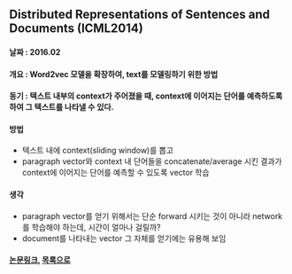 ## Distributed Representations of Sentences and Documents (ICML2014) ##

#### 날짜 : 2016.02 ####

#### 개요 : Word2vec 모델을 확장하여, text를 모델링하기 위한 방법 ####

#### 동기 : 텍스트 내부의 context가 주어졌을 때, context에 이어지는 단어를 예측하도록 하여 그 텍스트를 나타낼 수 있다. ####

#### 방법 ####
- 텍스트 내에 context(sliding window)를 뽑고
- paragraph vector와 context 내 단어들을 concatenate/average 시킨 결과가 context에 이어지는 단어를 예측할 수 있도록 vector 학습

#### 생각 ####
- paragraph vector를 얻기 위해서는 단순 forward 시키는 것이 아니라 network를 학습해야 하는데, 시간이 얼마나 걸릴까?
- document를 나타내는 vector 그 자체를 얻기에는 유용해 보임

#### [논문링크](https://cs.stanford.edu/~quocle/paragraph_vector.pdf), [목록으로](https://github.com/stanlee5/Note/blob/master/Papers-summary.md) ####
